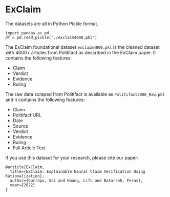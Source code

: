 # ExClaim

The datasets are all in Python Pickle format.
```
import pandas as pd
df = pd.read_pickle("./exclaim4000.pkl")
```

The ExClaim foundational dataset `exclaim4000.pkl` is the cleaned dataset with 4000+ articles from Politifact as described in the ExClaim paper. It contains the following features:
- Claim
- Verdict
- Evidence
- Ruling

The raw data scraped from Politifact is available as `Politifact3000_Raw.pkl` and it contains the following features:
- Claim
- Politifact URL
- Date
- Source
- Verdict
- Evidence
- Ruling
- Full Article Text


If you use this dataset for your research, please cite our paper:

```
@article{ExClaim,
  title={ExClaim: Explainable Neural Claim Verification Using Rationalization},
  author={Gurrapu, Sai and Huang, Lifu and Batarseh, Feras},
  year={2022}
}
```
